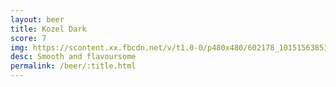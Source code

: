 ```yaml
---
layout: beer
title: Kozel Dark
score: 7
img: https://scontent.xx.fbcdn.net/v/t1.0-0/p480x480/602178_10151563853043745_1776474012_n.jpg?oh=815bd478ca2bb710d2582fda3361b393&oe=5923894F
desc: Smooth and flavoursome
permalink: /beer/:title.html
---
```

